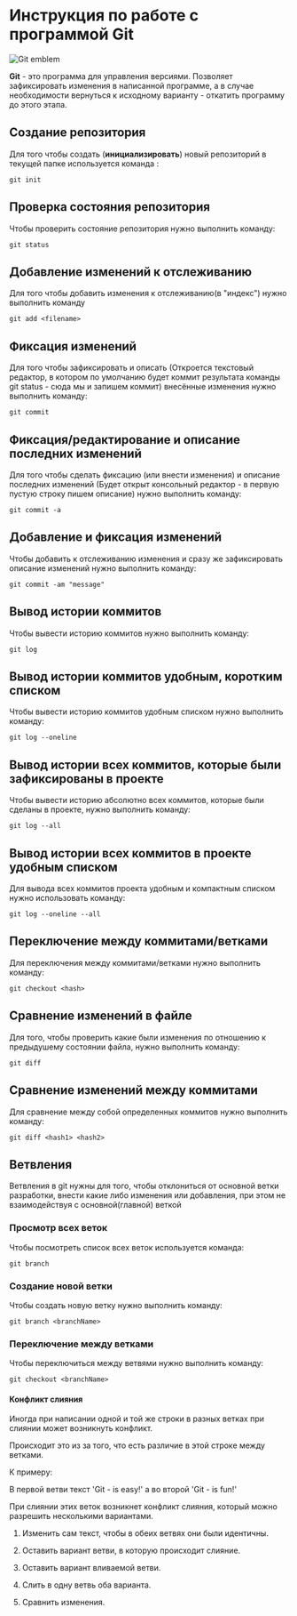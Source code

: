 # Инструкция по работе с программой Git

![Git emblem](git.png)

**Git** - это программа для управления версиями. Позволяет зафиксировать изменения в написанной программе, а в случае необходимости вернуться к исходному варианту - откатить программу до этого этапа.

## Создание репозитория

Для того чтобы создать (**инициализировать**) новый репозиторий в текущей папке используется команда :

    git init
 
 ## Проверка состояния репозитория

 Чтобы проверить состояние репозитория нужно выполнить команду:
    
    git status

## Добавление изменений к отслеживанию

Для того чтобы добавить изменения к отслеживанию(в "индекс") нужно выполнить команду 

    git add <filename>

## Фиксация изменений

Для того чтобы зафиксировать и описать (Откроется текстовый редактор, в котором по умолчанию будет коммит результата команды git status - сюда мы и запишем коммит) внесённые изменения нужно выполнить команду:

    git commit

## Фиксация/редактирование и описание последних изменений

Для того чтобы сделать фиксацию (или внести изменения) и описание последних изменений (Будет открыт консольный редактор - в первую пустую строку пишем описание) нужно выполнить команду:

    git commit -a

## Добавление и фиксация изменений

Чтобы добавить к отслеживанию изменения и сразу же зафиксировать описание изменений нужно выполнить команду:

    git commit -am "message"

## Вывод истории коммитов

Чтобы вывести историю коммитов нужно выполнить команду:

    git log

## Вывод истории коммитов удобным, коротким списком

Чтобы вывести историю коммитов удобным списком нужно выполнить команду:

    git log --oneline

## Вывод истории всех коммитов, которые были зафиксированы в проекте

Чтобы вывести историю абсолютно всех коммитов, которые были сделаны в проекте, нужно выполнить команду:

    git log --all

## Вывод истории всех коммитов в проекте удобным списком

Для вывода всех коммитов проекта удобным и компактным списком нужно использовать команду:

    git log --oneline --all

## Переключение между коммитами/ветками

Для переключения между коммитами/ветками нужно выполнить команду:

    git checkout <hash>

## Сравнение изменений в файле

Для того, чтобы проверить какие были изменения по отношению к предыдушему состоянии файла, нужно выполнить команду: 

    git diff

## Сравнение изменений между коммитами

Для сравнение между собой определенных коммитов нужно выполнить команду:

    git diff <hash1> <hash2>

## Ветвления

Ветвления в git нужны для того, чтобы отклониться от основной ветки разработки, внести какие либо изменения или добавления, при этом не взаимодействуя с основной(главной) веткой

### Просмотр всех веток

Чтобы посмотреть список всех веток используется команда:

    git branch

### Создание новой ветки

Чтобы создать новую ветку нужно выполнить команду:

    git branch <branchName>

### Переключение между ветками

Чтобы переключиться между ветвями нужно выполнить команду:

    git checkout <branchName>
    
#### Конфликт слияния

Иногда при написании одной и той же строки в разных ветках при слиянии может возникнуть конфликт.

 Происходит это из за того, что есть различие в этой строке между ветками. 
 
 К примеру:

В первой ветви текст 'Git - is easy!' а во второй 'Git - is fun!'

При слиянии этих веток возникнет конфликт слияния, который можно разрешить несколькими вариантами.

1. Изменить сам текст, чтобы в обеих ветвях они были идентичны.

2. Оставить вариант ветви, в которую происходит слияние.

3. Оставить вариант вливаемой ветви.

4. Слить в одну ветвь оба варианта.

5. Сравнить изменения.